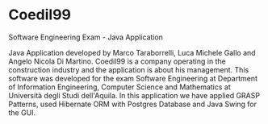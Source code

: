 Coedil99
========

Software Engineering Exam - Java Application

Java Application developed by Marco Taraborrelli, Luca Michele Gallo and Angelo Nicola Di Martino.
Coedil99 is a company operating in the construction industry and the application is about his management.
This software was developed for the exam Software Engineering at Department of Information Engineering, Computer Science and Mathematics at Università degli Studi dell'Aquila.
In this application we have applied GRASP Patterns, used Hibernate ORM with Postgres Database and Java Swing for the GUI.
